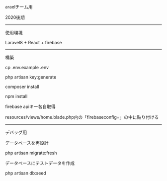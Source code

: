 araelチーム用

2020後期

___________________________________________________

使用環境

Laravel8 + React + firebase

___________________________________________________

構築

cp .env.example .env


php artisan key:generate

composer install

npm install


firebase apiキー各自取得

resources/views/home.blade.php内の「firebaseconfig=」の中に貼り付ける

___________________________________________________

デバッグ用

データベースを再設計

php artisan migrate:fresh

データベースにテストデータを作成

php artisan db:seed
